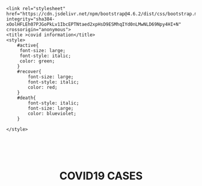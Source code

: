 <!DOCTYPE html>
<html lang="en">
<head>
    <meta charset="UTF-8">
    <meta http-equiv="X-UA-Compatible" content="IE=edge">
    <meta name="viewport" content="width=device-width, initial-scale=1.0">

    <link rel="stylesheet" href="https://cdn.jsdelivr.net/npm/bootstrap@4.6.2/dist/css/bootstrap.min.css" integrity="sha384-xOolHFLEh07PJGoPkLv1IbcEPTNtaed2xpHsD9ESMhqIYd0nLMwNLD69Npy4HI+N" crossorigin="anonymous">
    <title >covid information</title>
    <style>
        #active{
         font-size: large;
         font-style: italic;
         color: green;
        }
        #recover{
            font-size: large;
            font-style: italic;
            color: red;
        }
        #death{
            font-style: italic;
            font-size: large;
            color: blueviolet;
        }

    </style>


</head>
<body>

 <h1 style="text-align: center; margin-top: 100px;"><b>COVID19 CASES</b></h1>
<script src="script.js"></script>
</body>
</html>
